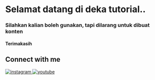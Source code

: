 <h1 >Selamat datang di deka tutorial..</h1>
<h3 >Silahkan kalian boleh gunakan, tapi dilarang untuk dibuat konten</h3>
<h4 >Terimakasih</h4>

## Connect with me  
<div align="start">
<a href="https://instagram.com/deka_tutorial" target="_blank">
<img src=https://img.shields.io/badge/instagram-%23000000.svg?&style=for-the-badge&logo=instagram&logoColor=white alt=instagram style="margin-bottom: 5px;" />
</a>
<a href="https://www.youtube.com/user/deka_tutorial" target="_blank">
<img src=https://img.shields.io/badge/youtube-%23EE4831.svg?&style=for-the-badge&logo=youtube&logoColor=white alt=youtube style="margin-bottom: 5px;" />
</a>  
</div>  
